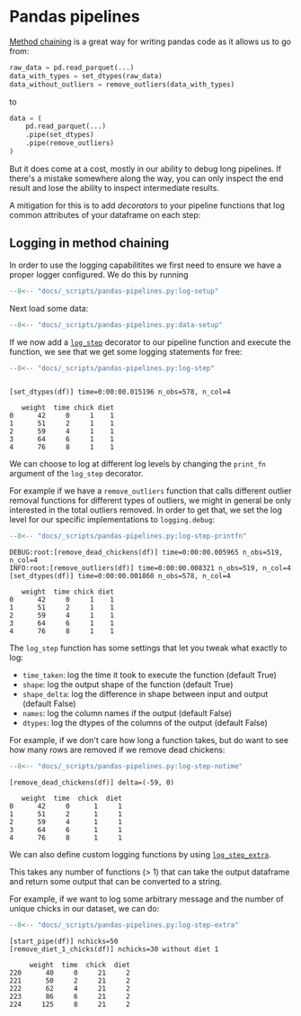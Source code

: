 # Pandas pipelines

[Method chaining][method-chaining] is a great way for writing pandas code as it allows us to go from:

```py
raw_data = pd.read_parquet(...)
data_with_types = set_dtypes(raw_data)
data_without_outliers = remove_outliers(data_with_types)
```

to

```py
data = (
    pd.read_parquet(...)
    .pipe(set_dtypes)
    .pipe(remove_outliers)
)
```

But it does come at a cost, mostly in our ability to debug long pipelines. If there's a mistake somewhere along the way, you can only inspect the end result and lose the ability to inspect intermediate results.

A mitigation for this is to add _decorators_ to your pipeline functions that log common attributes of your dataframe on each step:

## Logging in method chaining

In order to use the logging capabilitites we first need to ensure we have a proper logger configured. We do this by running

```py
--8<-- "docs/_scripts/pandas-pipelines.py:log-setup"
```

Next load some data:

```py
--8<-- "docs/_scripts/pandas-pipelines.py:data-setup"
```

If we now add a [`log_step`][log-step-api] decorator to our pipeline function and execute the function, we see that we get some logging statements for free:

```py
--8<-- "docs/_scripts/pandas-pipelines.py:log-step"
```

```console

[set_dtypes(df)] time=0:00:00.015196 n_obs=578, n_col=4

   weight  time chick diet
0      42     0     1    1
1      51     2     1    1
2      59     4     1    1
3      64     6     1    1
4      76     8     1    1
```

We can choose to log at different log levels by changing the `print_fn` argument of the `log_step` decorator.

For example if we have a `remove_outliers` function that calls different outlier removal functions for different types of outliers, we might in general be only interested in the total outliers removed. In order to get that, we set the log level for our specific implementations to `logging.debug`:

```py
--8<-- "docs/_scripts/pandas-pipelines.py:log-step-printfn"
```

```console
DEBUG:root:[remove_dead_chickens(df)] time=0:00:00.005965 n_obs=519, n_col=4
INFO:root:[remove_outliers(df)] time=0:00:00.008321 n_obs=519, n_col=4
[set_dtypes(df)] time=0:00:00.001860 n_obs=578, n_col=4

   weight  time chick diet
0      42     0     1    1
1      51     2     1    1
2      59     4     1    1
3      64     6     1    1
4      76     8     1    1
```

The `log_step` function has some settings that let you tweak what exactly to log:

- `time_taken`: log the time it took to execute the function (default True)
- `shape`: log the output shape of the function (default True)
- `shape_delta`: log the difference in shape between input and output (default False)
- `names`: log the column names if the output (default False)
- `dtypes`: log the dtypes of the columns of the output (default False)

For example, if we don't care how long a function takes, but do want to see how many rows are removed if we remove dead chickens:

```py
--8<-- "docs/_scripts/pandas-pipelines.py:log-step-notime"
```

```console
[remove_dead_chickens(df)] delta=(-59, 0)

   weight  time  chick  diet
0      42     0      1     1
1      51     2      1     1
2      59     4      1     1
3      64     6      1     1
4      76     8      1     1
```

We can also define custom logging functions by using [`log_step_extra`][log-step-extra-api].

This takes any number of functions (> 1) that can take the output dataframe and return some output that can be converted to a string.

For example, if we want to log some arbitrary message and the number of unique chicks in our dataset, we can do:

```py
--8<-- "docs/_scripts/pandas-pipelines.py:log-step-extra"
```

```console
[start_pipe(df)] nchicks=50
[remove_diet_1_chicks(df)] nchicks=30 without diet 1

     weight  time  chick  diet
220      40     0     21     2
221      50     2     21     2
222      62     4     21     2
223      86     6     21     2
224     125     8     21     2
```

[log-step-api]: /api/pandas_pipeline#sklego.pandas_utils.log_step
[log-step-extra-api]: /api/pandas_pipeline#sklego.pandas_utils.log_step_extra
[method-chaining]: https://tomaugspurger.net/posts/method-chaining/
